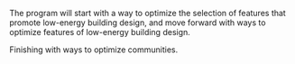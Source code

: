 The program will start with a way to optimize the selection of features that promote low-energy building design, and move forward with ways to optimize features of low-energy building design.

Finishing with ways to optimize communities.